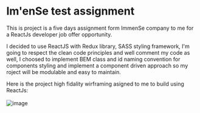 # Im'enSe test assignment
This is project is a five days assignment form ImmenSe company to me for a ReactJs developer job offer opportunity.

I decided to use ReactJS with Redux library, SASS styling framework, I'm going to respect the clean code principles and well comment my code as well, I choosed to implement BEM class and id naming convention for components styling and implement a component driven approach so my roject will be modulable and easy to maintain.

Here is the project high fidality wirframing asigned to me to build using ReactJs:
<br><br>
![image](https://drive.google.com/uc?export=view&id=1Ckc4HhqL7x2L_zknMxHTTMcbqpbHdbB9)
